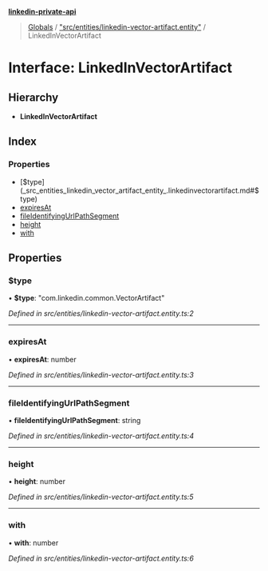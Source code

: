 **[linkedin-private-api](../README.md)**

> [Globals](../globals.md) / ["src/entities/linkedin-vector-artifact.entity"](../modules/_src_entities_linkedin_vector_artifact_entity_.md) / LinkedInVectorArtifact

# Interface: LinkedInVectorArtifact

## Hierarchy

* **LinkedInVectorArtifact**

## Index

### Properties

* [$type](_src_entities_linkedin_vector_artifact_entity_.linkedinvectorartifact.md#$type)
* [expiresAt](_src_entities_linkedin_vector_artifact_entity_.linkedinvectorartifact.md#expiresat)
* [fileIdentifyingUrlPathSegment](_src_entities_linkedin_vector_artifact_entity_.linkedinvectorartifact.md#fileidentifyingurlpathsegment)
* [height](_src_entities_linkedin_vector_artifact_entity_.linkedinvectorartifact.md#height)
* [with](_src_entities_linkedin_vector_artifact_entity_.linkedinvectorartifact.md#with)

## Properties

### $type

•  **$type**: \"com.linkedin.common.VectorArtifact\"

*Defined in src/entities/linkedin-vector-artifact.entity.ts:2*

___

### expiresAt

•  **expiresAt**: number

*Defined in src/entities/linkedin-vector-artifact.entity.ts:3*

___

### fileIdentifyingUrlPathSegment

•  **fileIdentifyingUrlPathSegment**: string

*Defined in src/entities/linkedin-vector-artifact.entity.ts:4*

___

### height

•  **height**: number

*Defined in src/entities/linkedin-vector-artifact.entity.ts:5*

___

### with

•  **with**: number

*Defined in src/entities/linkedin-vector-artifact.entity.ts:6*
